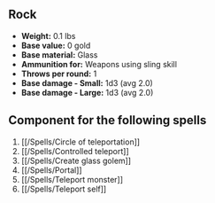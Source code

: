 ## Rock
- **Weight:** 0.1 lbs
- **Base value:** 0 gold
- **Base material:** Glass
- **Ammunition for:** Weapons using sling skill
- **Throws per round:** 1
- **Base damage - Small:** 1d3 (avg 2.0)
- **Base damage - Large:** 1d3 (avg 2.0)

## Component for the following spells

1. [[/Spells/Circle of teleportation]]
2. [[/Spells/Controlled teleport]]
3. [[/Spells/Create glass golem]]
4. [[/Spells/Portal]]
5. [[/Spells/Teleport monster]]
6. [[/Spells/Teleport self]]
